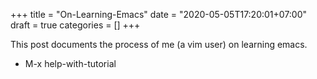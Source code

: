 +++
title = "On-Learning-Emacs"
date = "2020-05-05T17:20:01+07:00"
draft = true
categories = []
+++

This post documents the process of me (a vim user) on learning emacs.

- M-x help-with-tutorial 
